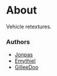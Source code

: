 # About

Vehicle retextures.

### Authors

- [Jonpas](https://github.com/jonpas)
- [Emythiel](https://github.com/emythiel)
- [GilleeDoo](https://github.com/GilleeDoo)
